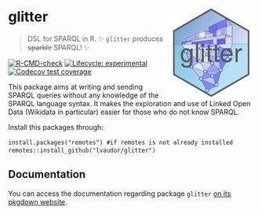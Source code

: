 # glitter <img src="man/figures/logo_small.png" align="right"/>

>  DSL for SPARQL in R. :sparkles: `glitter` produces ~~sparkle~~ SPARQL! :sparkles:

<!-- badges: start -->
[![R-CMD-check](https://github.com/lvaudor/glitter/actions/workflows/R-CMD-check.yaml/badge.svg)](https://github.com/lvaudor/glitter/actions/workflows/R-CMD-check.yaml)
[![Lifecycle: experimental](https://img.shields.io/badge/lifecycle-experimental-orange.svg)](https://lifecycle.r-lib.org/articles/stages.html#experimental)
[![Codecov test coverage](https://codecov.io/gh/lvaudor/glitter/branch/master/graph/badge.svg)](https://app.codecov.io/gh/lvaudor/glitter?branch=master)
<!-- badges: end -->

This package aims at writing and sending SPARQL queries without any knowledge of the SPARQL language syntax. It makes the exploration and use of Linked Open Data (Wikidata in particular) easier for those who do not know SPARQL.

Install this packages through:

```{r}
install.packages("remotes") #if remotes is not already installed
remotes::install_github("lvaudor/glitter")
```

## Documentation

You can access the documentation regarding package `glitter`  [on its pkgdown website](http://perso.ens-lyon.fr/lise.vaudor/Rpackages/glitter/).



